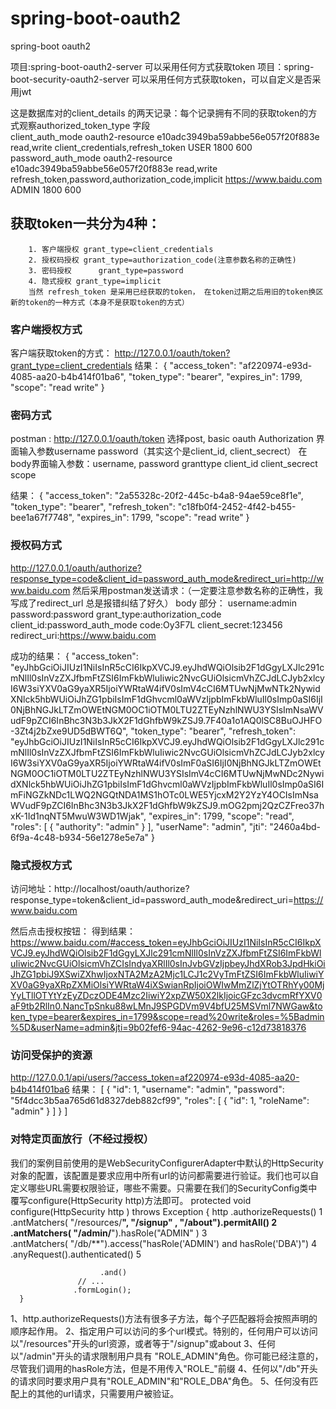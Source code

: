 # spring-boot-oauth2
spring-boot oauth2

项目:spring-boot-oauth2-server 可以采用任何方式获取token
项目：spring-boot-security-oauth2-server 可以采用任何方式获取token，可以自定义是否采用jwt

这是数据库对的client_details 的两天记录：每个记录拥有不同的获取token的方式观察authorized_token_type 字段  
client_auth_mode	oauth2-resource	e10adc3949ba59abbe56e057f20f883e	read,write	client_credentials,refresh_token		USER	1800	600		
password_auth_mode	oauth2-resource	e10adc3949ba59abbe56e057f20f883e	read,write	refresh_token,password,authorization_code,implicit	https://www.baidu.com	ADMIN	1800	600		



## 获取token一共分为4种：
		1. 客户端授权 grant_type=client_credentials
		2. 授权码授权 grant_type=authorization_code(注意参数名称的正确性)
		3. 密码授权      grant_type=password
		4. 隐式授权	grant_type=implicit
		当然 refresh_token 是采用已经获取的token， 在token过期之后用旧的token换区新的token的一种方式（本身不是获取token的方式）

### 客户端授权方式
客户端获取token的方式：
http://127.0.0.1/oauth/token?grant_type=client_credentials
结果：
{
    "access_token": "af220974-e93d-4085-aa20-b4b414f01ba6",
    "token_type": "bearer",
    "expires_in": 1799,
    "scope": "read write"
}


### 密码方式
postman : http://127.0.0.1/oauth/token
选择post, basic oauth
Authorization 界面输入参数username password（其实这个是client_id, client_secrect）
在body界面输入参数：username, password granttype client_id client_secrect scope 

结果：
{
    "access_token": "2a55328c-20f2-445c-b4a8-94ae59ce8f1e",
    "token_type": "bearer",
    "refresh_token": "c18fb0f4-2452-4f42-b455-bee1a67f7748",
    "expires_in": 1799,
    "scope": "read write"
}

### 授权码方式
http://127.0.0.1/oauth/authorize?response_type=code&client_id=password_auth_mode&redirect_uri=http://www.baidu.com
然后采用postman发送请求：（一定要注意参数名称的正确性，我写成了redirect_url 总是报错纠结了好久）
body 部分：
		username:admin
		password:password
		grant_type:authorization_code
		client_id:password_auth_mode
		code:Oy3F7L
		client_secret:123456
		redirect_uri:https://www.baidu.com
		
成功的结果：
{
    "access_token": "eyJhbGciOiJIUzI1NiIsInR5cCI6IkpXVCJ9.eyJhdWQiOlsib2F1dGgyLXJlc291cmNlIl0sInVzZXJfbmFtZSI6ImFkbWluIiwic2NvcGUiOlsicmVhZCJdLCJyb2xlcyI6W3siYXV0aG9yaXR5IjoiYWRtaW4ifV0sImV4cCI6MTUwNjMwNTk2NywidXNlck5hbWUiOiJhZG1pbiIsImF1dGhvcml0aWVzIjpbImFkbWluIl0sImp0aSI6IjI0NjBhNGJkLTZmOWEtNGM0OC1iOTM0LTU2ZTEyNzhlNWU3YSIsImNsaWVudF9pZCI6InBhc3N3b3JkX2F1dGhfbW9kZSJ9.7F40a1o1AQ0lSC8BuOJHFO-3Zt4j2bZxe9UD5dBWT6Q",
    "token_type": "bearer",
    "refresh_token": "eyJhbGciOiJIUzI1NiIsInR5cCI6IkpXVCJ9.eyJhdWQiOlsib2F1dGgyLXJlc291cmNlIl0sInVzZXJfbmFtZSI6ImFkbWluIiwic2NvcGUiOlsicmVhZCJdLCJyb2xlcyI6W3siYXV0aG9yaXR5IjoiYWRtaW4ifV0sImF0aSI6IjI0NjBhNGJkLTZmOWEtNGM0OC1iOTM0LTU2ZTEyNzhlNWU3YSIsImV4cCI6MTUwNjMwNDc2NywidXNlck5hbWUiOiJhZG1pbiIsImF1dGhvcml0aWVzIjpbImFkbWluIl0sImp0aSI6ImFiNGZkNDc1LWQ2NGQtNDA1MS1hOTc0LWE5YjcxM2Y2YzY4OCIsImNsaWVudF9pZCI6InBhc3N3b3JkX2F1dGhfbW9kZSJ9.mOG2pmj2QzCZFreo37hxK-1Id1nqNT5MwuW3WD1Wjak",
    "expires_in": 1799,
    "scope": "read",
    "roles": [
        {
            "authority": "admin"
        }
    ],
    "userName": "admin",
    "jti": "2460a4bd-6f9a-4c48-b934-56e1278e5e7a"
}
	
	

### 隐式授权方式
访问地址：http://localhost/oauth/authorize?response_type=token&client_id=password_auth_mode&redirect_uri=https://www.baidu.com

然后点击授权按钮：
得到结果：https://www.baidu.com/#access_token=eyJhbGciOiJIUzI1NiIsInR5cCI6IkpXVCJ9.eyJhdWQiOlsib2F1dGgyLXJlc291cmNlIl0sInVzZXJfbmFtZSI6ImFkbWluIiwic2NvcGUiOlsicmVhZCIsIndyaXRlIl0sInJvbGVzIjpbeyJhdXRob3JpdHkiOiJhZG1pbiJ9XSwiZXhwIjoxNTA2MzA2Mjc1LCJ1c2VyTmFtZSI6ImFkbWluIiwiYXV0aG9yaXRpZXMiOlsiYWRtaW4iXSwianRpIjoiOWIwMmZlZjYtOTRhYy00MjYyLTllOTYtYzEyZDczODE4Mzc2IiwiY2xpZW50X2lkIjoicGFzc3dvcmRfYXV0aF9tb2RlIn0.NancTpSnku88wLMnJ9SPGDVm9V4bfU25MSVml7NWGaw&token_type=bearer&expires_in=1799&scope=read%20write&roles=%5Badmin%5D&userName=admin&jti=9b02fef6-94ac-4262-9e96-c12d73818376

### 访问受保护的资源
http://127.0.0.1/api/users/?access_token=af220974-e93d-4085-aa20-b4b414f01ba6
结果：
[
    {
        "id": 1,
        "username": "admin",
        "password": "5f4dcc3b5aa765d61d8327deb882cf99",
        "roles": [
            {
                "id": 1,
                "roleName": "admin"
            }
        ]
    }
]



### 对特定页面放行（不经过授权）
我们的案例目前使用的是WebSecurityConfigurerAdapter中默认的HttpSecurity对象的配置，该配置是要求应用中所有url的访问都需要进行验证。我们也可以自定义哪些URL需要权限验证，哪些不需要。只需要在我们的SecurityConfig类中覆写configure(HttpSecurity http)方法即可。
protected void configure(HttpSecurity http ) throws Exception {
             http
                  .authorizeRequests()            1                                                   
                        .antMatchers( "/resources/**", "/signup" , "/about").permitAll()  2
                        .antMatchers( "/admin/**").hasRole("ADMIN" )                    3    
                        .antMatchers( "/db/**").access("hasRole('ADMIN') and hasRole('DBA')")  4
                        .anyRequest().authenticated()        5
                                         
                        .and()
                   // ...
                  .formLogin();
      }
1、http.authorizeRequests()方法有很多子方法，每个子匹配器将会按照声明的顺序起作用。
2、指定用户可以访问的多个url模式。特别的，任何用户可以访问以"/resources"开头的url资源，或者等于"/signup"或about
3、任何以"/admin"开头的请求限制用户具有 "ROLE_ADMIN"角色。你可能已经注意的，尽管我们调用的hasRole方法，但是不用传入"ROLE_"前缀
4、任何以"/db"开头的请求同时要求用户具有"ROLE_ADMIN"和"ROLE_DBA"角色。
5、任何没有匹配上的其他的url请求，只需要用户被验证。










